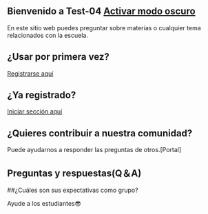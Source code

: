 ## Bienvenido a Test-04            [Activar modo oscuro](https://oscar-04.github.io/test/)

En este sitio web puedes preguntar sobre materias o cualquier tema relacionados con la escuela.

## ¿Usar por primera vez?  

[Registrarse aquí](https://github.com/Oscar-04/Clover-04/issues/new/choose)

## ¿Ya registrado? 

[Iniciar sección aquí](https://github.com/Oscar-04/Clover-04/issues/new/choose)

## ¿Quieres contribuir a nuestra comunidad?
Puede ayudarnos a responder las preguntas de otros.[Portal]

## Preguntas y respuestas(Q＆A)


##¿Cuáles son sus expectativas como grupo?
 
 Ayude a los estudiantes😎

